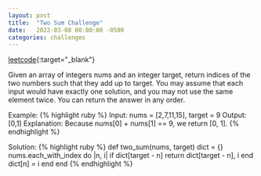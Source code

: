 ```yaml
---
layout: post
title:  "Two Sum Challenge"
date:   2022-03-08 08:00:00 -0500
categories: challenges
---
```


[leetcode][leetcode]{:target="_blank"}

[leetcode]: https://leetcode.com/problems/two-sum/


Given an array of integers nums and an integer target, return indices of the two numbers such that they add up to target.
You may assume that each input would have exactly one solution, and you may not use the same element twice.
You can return the answer in any order.

Example:
{% highlight ruby %}
Input: nums = [2,7,11,15], target = 9
Output: [0,1]
Explanation: Because nums[0] + nums[1] == 9, we return [0, 1].
{% endhighlight %}

Solution:
{% highlight ruby %}
def two_sum(nums, target)
    dict = {}
    nums.each_with_index do |n, i|
        if dict[target - n]
            return dict[target - n], i
        end
    dict[n] = i
    end
end
{% endhighlight %}
